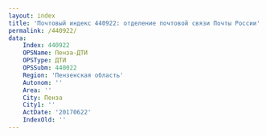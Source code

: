 ```yaml
---
layout: index
title: 'Почтовый индекс 440922: отделение почтовой связи Почты России'
permalink: /440922/
data:
    Index: 440922
    OPSName: Пенза-ДТИ
    OPSType: ДТИ
    OPSSubm: 440022
    Region: 'Пензенская область'
    Autonom: ''
    Area: ''
    City: Пенза
    City1: ''
    ActDate: '20170622'
    IndexOld: ''
---
```

